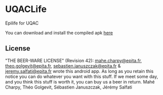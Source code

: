 # UQACLife
Epilife for UQAC

You can download and install the compiled apk [here]()

## License
"THE BEER-WARE LICENSE" (Revision 42):
<mahe.charpy@epita.fr>, <theo.golgevit@epita.fr>, 
<sebastien.januszczak@epita.fr> & <jeremy.salfati@epita.fr> wrote this android 
app.
As long as you retain this notice you can do whatever you want with this stuff.
If we meet some day, and you think this stuff is worth it, you can buy us a beer
in return.
Mahé Charpy, Théo Golgevit, Sébastien Januszczak, Jérémy Salfati

